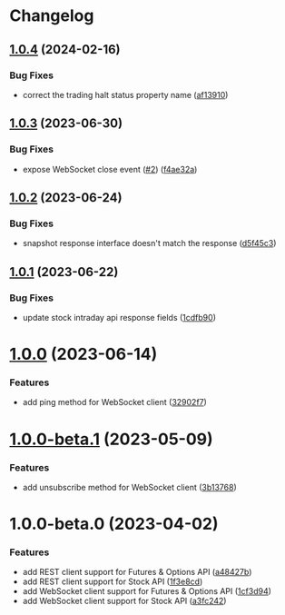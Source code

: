 # Changelog

## [1.0.4](https://github.com/fugle-dev/fugle-marketdata-node/compare/v1.0.3...v1.0.4) (2024-02-16)


### Bug Fixes

* correct the trading halt status property name ([af13910](https://github.com/fugle-dev/fugle-marketdata-node/commit/af139108f59254031f5e2092820262436a2c7b94))

## [1.0.3](https://github.com/fugle-dev/fugle-marketdata-node/compare/v1.0.2...v1.0.3) (2023-06-30)


### Bug Fixes

* expose WebSocket close event ([#2](https://github.com/fugle-dev/fugle-marketdata-node/issues/2)) ([f4ae32a](https://github.com/fugle-dev/fugle-marketdata-node/commit/f4ae32a231439948336a49e37c929254a5322fb2))

## [1.0.2](https://github.com/fugle-dev/fugle-marketdata-node/compare/v1.0.1...v1.0.2) (2023-06-24)


### Bug Fixes

* snapshot response interface doesn't match the response ([d5f45c3](https://github.com/fugle-dev/fugle-marketdata-node/commit/d5f45c39d9f487f53659be4fb5cb804bfa18d46b))

## [1.0.1](https://github.com/fugle-dev/fugle-marketdata-node/compare/v1.0.0...v1.0.1) (2023-06-22)


### Bug Fixes

* update stock intraday api response fields ([1cdfb90](https://github.com/fugle-dev/fugle-marketdata-node/commit/1cdfb905e52b576e725c0272275a7e6e81d3a345))

# [1.0.0](https://github.com/fugle-dev/fugle-marketdata-node/compare/v1.0.0-beta.1...v1.0.0) (2023-06-14)


### Features

* add ping method for WebSocket client ([32902f7](https://github.com/fugle-dev/fugle-marketdata-node/commit/32902f7c679f262fd67053b59e088c05ad0db9c7))

# [1.0.0-beta.1](https://github.com/fugle-dev/fugle-marketdata-node/compare/v1.0.0-beta.0...v1.0.0-beta.1) (2023-05-09)


### Features

* add unsubscribe method for WebSocket client ([3b13768](https://github.com/fugle-dev/fugle-marketdata-node/commit/3b13768825998ba9696c131db41a92e55f6b6bf9))

# 1.0.0-beta.0 (2023-04-02)


### Features

* add REST client support for Futures & Options API ([a48427b](https://github.com/fugle-dev/fugle-marketdata-node/commit/a48427b857c79235093d54fcda2257a3ad09b5a3))
* add REST client support for Stock API ([1f3e8cd](https://github.com/fugle-dev/fugle-marketdata-node/commit/1f3e8cd74a01d3cb7f2945d5c21c76bba9006a21))
* add WebSocket client support for Futures & Options API ([1cf3d94](https://github.com/fugle-dev/fugle-marketdata-node/commit/1cf3d94784373e455defa5b13aa1af9c045706a1))
* add WebSocket client support for Stock API ([a3fc242](https://github.com/fugle-dev/fugle-marketdata-node/commit/a3fc242242df178513fd57ff011367fe03367e07))